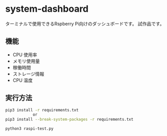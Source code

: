 # system-dashboard
ターミナルで使用できるRspberry Pi向けのダッシュボードです。
試作品です。

## 機能
- CPU 使用率
- メモリ使用量
- 稼働時間
- ストレージ情報
- CPU 温度

## 実行方法
```bash
pip3 install -r requirements.txt
            or
pip3 install --break-system-packages -r requirements.txt

python3 raspi-test.py
